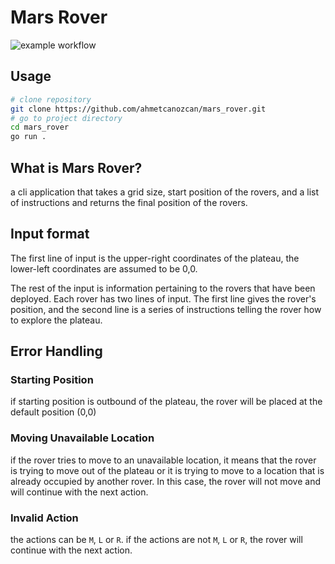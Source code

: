 # Mars Rover

![example workflow](https://github.com/ahmetcanozcan/mars_rover/actions/workflows/ci.yaml/badge.svg)

## Usage
```bash
# clone repository
git clone https://github.com/ahmetcanozcan/mars_rover.git
# go to project directory
cd mars_rover
go run .
```

## What is Mars Rover?
a cli application that takes a grid size, start position of the rovers, and a list of instructions and returns the final position of the rovers.

## Input format

The first line of input is the upper-right coordinates of the plateau, the lower-left coordinates are
assumed to be 0,0.

The rest of the input is information pertaining to the rovers that have been deployed. Each rover
has two lines of input. The first line gives the rover's position, and the second line is a series of
instructions telling the rover how to explore the plateau.


## Error Handling

### Starting Position
if starting position is outbound of the plateau, the rover will be placed at the default position (0,0)

### Moving Unavailable Location
if the rover tries to move to an unavailable location, it means that the rover is trying to move out of the plateau or it is trying to move to a location that is already occupied by another rover. In this case, the rover will not move and will continue with the next action.

### Invalid Action
the actions can be `M`, `L` or `R`. if the actions are not `M`, `L` or `R`, the rover will continue with the next action.



